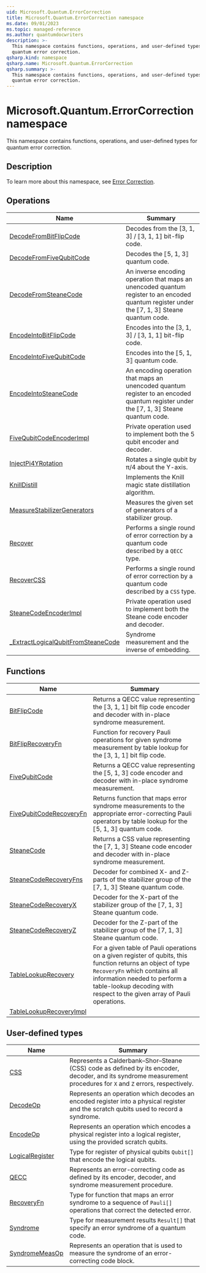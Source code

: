 ```yaml
---
uid: Microsoft.Quantum.ErrorCorrection
title: Microsoft.Quantum.ErrorCorrection namespace
ms.date: 09/01/2023
ms.topic: managed-reference
ms.author: quantumdocwriters
description: >-
  This namespace contains functions, operations, and user-defined types for
  quantum error correction.
qsharp.kind: namespace
qsharp.name: Microsoft.Quantum.ErrorCorrection
qsharp.summary: >-
  This namespace contains functions, operations, and user-defined types for
  quantum error correction.
---
```


# Microsoft.Quantum.ErrorCorrection namespace

This namespace contains functions, operations, and user-defined types for
quantum error correction.



## Description

To learn more about this namespace, see
[Error Correction](xref:microsoft.quantum.libraries.overview.error-correction).
<!-- summaries -->

## Operations

| Name | Summary |
|------|---------|
|[DecodeFromBitFlipCode](xref:Microsoft.Quantum.ErrorCorrection.DecodeFromBitFlipCode) |Decodes from the [3, 1, 3] / ⟦3, 1, 1⟧ bit-flip code. |
|[DecodeFromFiveQubitCode](xref:Microsoft.Quantum.ErrorCorrection.DecodeFromFiveQubitCode) |Decodes the ⟦5, 1, 3⟧ quantum code. |
|[DecodeFromSteaneCode](xref:Microsoft.Quantum.ErrorCorrection.DecodeFromSteaneCode) |An inverse encoding operation that maps an unencoded quantum register to an encoded quantum register under the ⟦7, 1, 3⟧ Steane quantum code. |
|[EncodeIntoBitFlipCode](xref:Microsoft.Quantum.ErrorCorrection.EncodeIntoBitFlipCode) |Encodes into the [3, 1, 3] / ⟦3, 1, 1⟧ bit-flip code. |
|[EncodeIntoFiveQubitCode](xref:Microsoft.Quantum.ErrorCorrection.EncodeIntoFiveQubitCode) |Encodes into the ⟦5, 1, 3⟧ quantum code. |
|[EncodeIntoSteaneCode](xref:Microsoft.Quantum.ErrorCorrection.EncodeIntoSteaneCode) |An encoding operation that maps an unencoded quantum register to an encoded quantum register under the ⟦7, 1, 3⟧ Steane quantum code. |
|[FiveQubitCodeEncoderImpl](xref:Microsoft.Quantum.ErrorCorrection.FiveQubitCodeEncoderImpl) |Private operation used to implement both the 5 qubit encoder and decoder. |
|[InjectPi4YRotation](xref:Microsoft.Quantum.ErrorCorrection.InjectPi4YRotation) |Rotates a single qubit by π/4 about the Y-axis. |
|[KnillDistill](xref:Microsoft.Quantum.ErrorCorrection.KnillDistill) |Implements the Knill magic state distillation algorithm. |
|[MeasureStabilizerGenerators](xref:Microsoft.Quantum.ErrorCorrection.MeasureStabilizerGenerators) |Measures the given set of generators of a stabilizer group. |
|[Recover](xref:Microsoft.Quantum.ErrorCorrection.Recover) |Performs a single round of error correction by a quantum code described by a `QECC` type. |
|[RecoverCSS](xref:Microsoft.Quantum.ErrorCorrection.RecoverCSS) |Performs a single round of error correction by a quantum code described by a `CSS` type. |
|[SteaneCodeEncoderImpl](xref:Microsoft.Quantum.ErrorCorrection.SteaneCodeEncoderImpl) |Private operation used to implement both the Steane code encoder and decoder. |
|[_ExtractLogicalQubitFromSteaneCode](xref:Microsoft.Quantum.ErrorCorrection._ExtractLogicalQubitFromSteaneCode) |Syndrome measurement and the inverse of embedding. |

## Functions

| Name | Summary |
|------|---------|
|[BitFlipCode](xref:Microsoft.Quantum.ErrorCorrection.BitFlipCode) |Returns a QECC value representing the ⟦3, 1, 1⟧ bit flip code encoder and decoder with in-place syndrome measurement. |
|[BitFlipRecoveryFn](xref:Microsoft.Quantum.ErrorCorrection.BitFlipRecoveryFn) |Function for recovery Pauli operations for given syndrome measurement by table lookup for the ⟦3, 1, 1⟧ bit flip code. |
|[FiveQubitCode](xref:Microsoft.Quantum.ErrorCorrection.FiveQubitCode) |Returns a QECC value representing the ⟦5, 1, 3⟧ code encoder and decoder with in-place syndrome measurement. |
|[FiveQubitCodeRecoveryFn](xref:Microsoft.Quantum.ErrorCorrection.FiveQubitCodeRecoveryFn) |Returns function that maps error syndrome measurements to the appropriate error-correcting Pauli operators by table lookup for the ⟦5, 1, 3⟧ quantum code. |
|[SteaneCode](xref:Microsoft.Quantum.ErrorCorrection.SteaneCode) |Returns a CSS value representing the ⟦7, 1, 3⟧ Steane code encoder and decoder with in-place syndrome measurement. |
|[SteaneCodeRecoveryFns](xref:Microsoft.Quantum.ErrorCorrection.SteaneCodeRecoveryFns) |Decoder for combined X- and Z-parts of the stabilizer group of the ⟦7, 1, 3⟧ Steane quantum code. |
|[SteaneCodeRecoveryX](xref:Microsoft.Quantum.ErrorCorrection.SteaneCodeRecoveryX) |Decoder for the X-part of the stabilizer group of the ⟦7, 1, 3⟧ Steane quantum code. |
|[SteaneCodeRecoveryZ](xref:Microsoft.Quantum.ErrorCorrection.SteaneCodeRecoveryZ) |Decoder for the Z-part of the stabilizer group of the ⟦7, 1, 3⟧ Steane quantum code. |
|[TableLookupRecovery](xref:Microsoft.Quantum.ErrorCorrection.TableLookupRecovery) |For a given table of Pauli operations on a given register of qubits, this function returns an object of type `RecoveryFn` which contains all information needed to perform a table-lookup decoding with respect to the given array of Pauli operations. |
|[TableLookupRecoveryImpl](xref:Microsoft.Quantum.ErrorCorrection.TableLookupRecoveryImpl) | |

## User-defined types

| Name | Summary |
|------|---------|
|[CSS](xref:Microsoft.Quantum.ErrorCorrection.CSS) |Represents a Calderbank–Shor–Steane (CSS) code as defined by its encoder, decoder, and its syndrome measurement procedures for `X` and `Z` errors, respectively. |
|[DecodeOp](xref:Microsoft.Quantum.ErrorCorrection.DecodeOp) |Represents an operation which decodes an encoded register into a physical register and the scratch qubits used to record a syndrome. |
|[EncodeOp](xref:Microsoft.Quantum.ErrorCorrection.EncodeOp) |Represents an operation which encodes a physical register into a logical register, using the provided scratch qubits. |
|[LogicalRegister](xref:Microsoft.Quantum.ErrorCorrection.LogicalRegister) |Type for register of physical qubits `Qubit[]` that encode the logical qubits. |
|[QECC](xref:Microsoft.Quantum.ErrorCorrection.QECC) |Represents an error-correcting code as defined by its encoder, decoder, and syndrome measurement procedure. |
|[RecoveryFn](xref:Microsoft.Quantum.ErrorCorrection.RecoveryFn) |Type for function that maps an error syndrome to a sequence of `Pauli[]` operations that correct the detected error. |
|[Syndrome](xref:Microsoft.Quantum.ErrorCorrection.Syndrome) |Type for measurement results `Result[]` that specify an error syndrome of a quantum code. |
|[SyndromeMeasOp](xref:Microsoft.Quantum.ErrorCorrection.SyndromeMeasOp) |Represents an operation that is used to measure the syndrome of an error-correcting code block. |
<!-- /summaries -->
